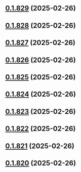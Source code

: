 ## [0.1.829](https://github.com/binary-braids/terraform-oracle/compare/v0.1.828...v0.1.829) (2025-02-26)



## [0.1.828](https://github.com/binary-braids/terraform-oracle/compare/v0.1.827...v0.1.828) (2025-02-26)



## [0.1.827](https://github.com/binary-braids/terraform-oracle/compare/v0.1.826...v0.1.827) (2025-02-26)



## [0.1.826](https://github.com/binary-braids/terraform-oracle/compare/v0.1.825...v0.1.826) (2025-02-26)



## [0.1.825](https://github.com/binary-braids/terraform-oracle/compare/v0.1.824...v0.1.825) (2025-02-26)



## [0.1.824](https://github.com/binary-braids/terraform-oracle/compare/v0.1.823...v0.1.824) (2025-02-26)



## [0.1.823](https://github.com/binary-braids/terraform-oracle/compare/v0.1.822...v0.1.823) (2025-02-26)



## [0.1.822](https://github.com/binary-braids/terraform-oracle/compare/v0.1.821...v0.1.822) (2025-02-26)



## [0.1.821](https://github.com/binary-braids/terraform-oracle/compare/v0.1.820...v0.1.821) (2025-02-26)



## [0.1.820](https://github.com/binary-braids/terraform-oracle/compare/v0.1.819...v0.1.820) (2025-02-26)



